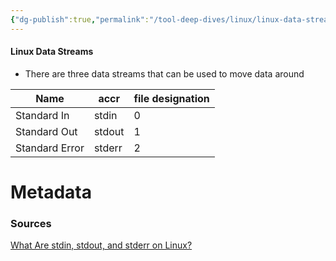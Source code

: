 ```yaml
---
{"dg-publish":true,"permalink":"/tool-deep-dives/linux/linux-data-streams/","tags":["#Linux"],"noteIcon":""}
---
```


#### Linux Data Streams
- There are three data streams that can be used to move data around

| Name | accr | file designation |
| ---- | ---- | ---- |
| Standard In | stdin | 0 |
| Standard Out | stdout | 1 |
| Standard Error | stderr | 2 |






# Metadata

### Sources
[What Are stdin, stdout, and stderr on Linux?](https://www.howtogeek.com/435903/what-are-stdin-stdout-and-stderr-on-linux/)
